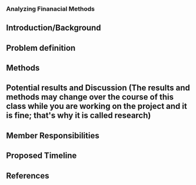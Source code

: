 ### Analyzing Finanacial Methods

## Introduction/Background
## Problem definition
## Methods
## Potential results and Discussion (The results and methods may change over the course of this class while you are working on the project and it is fine; that's why it is called research)
## Member Responsibilities
## Proposed Timeline
## References
